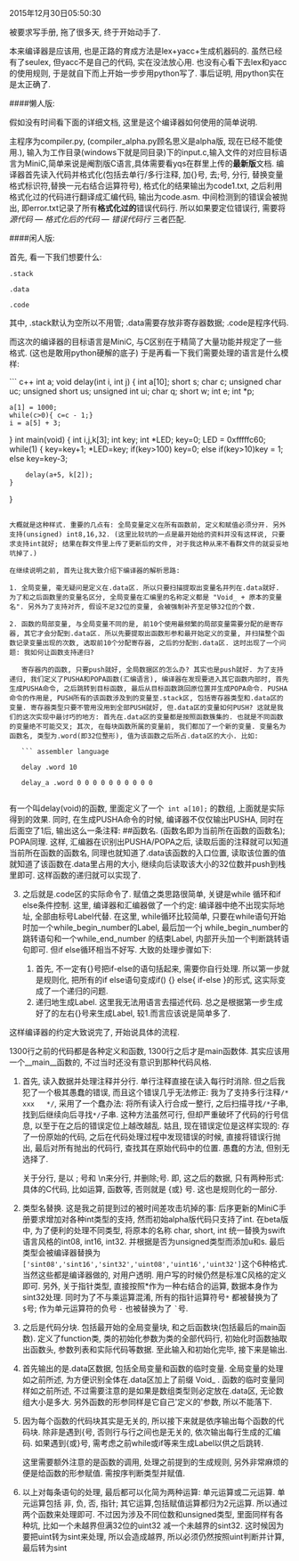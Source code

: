 2015年12月30日05:50:30

被要求写手册, 拖了很多天, 终于开始动手了.

本来编译器是应该用, 也是正路的育成方法是lex+yacc+生成机器码的. 虽然已经有了seulex, 但yacc不是自己的代码, 实在没法放心用. 也没有心看下去lex和yacc的使用规则, 于是就自下而上开始一步步用python写了. 事后证明, 用python实在是太正确了.



####懒人版:

假如没有时间看下面的详细文档, 这里是这个编译器如何使用的简单说明.

主程序为compiler.py, (compiler_alpha.py顾名思义是alpha版, 现在已经不能使用.), 输入为工作目录(windows下就是同目录)下的input.c,输入文件的对应目标语言为MiniC,简单来说是阉割版C语言,具体需要看yqs在群里上传的**最新版**文档. 编译器首先读入代码并格式化(包括去单行/多行注释, 加{}号, 去;号, 分行, 替换变量格式标识符,替换一元右结合运算符号), 格式化的结果输出为code1.txt, 之后利用格式化过的代码进行翻译成汇编代码, 输出为code.asm. 中间检测到的错误会被抛出, 即error.txt记录了所有**格式化过的**错误代码行. 所以如果要定位错误行, 需要将 *源代码 — 格式化后的代码 — 错误代码行* 三者匹配.



####闲人版:





首先, 看一下我们想要什么:

```
.stack

.data

.code

``` 

其中, .stack默认为空所以不用管; .data需要存放非寄存器数据; .code是程序代码.

而这次的编译器的目标语言是MiniC, 与C区别在于精简了大量功能并规定了一些格式. (这也是敢用python硬解的底子) 于是再看一下我们需要处理的语言是什么模样:

​``` c++
int a;
void delay(int i, int j) {
	int a[10];
	short s;
	char c;
	unsigned char uc;
	unsigned short us;
	unsigned int ui;
	char q;
	short w;
	int e;
	int *p;

	a[1] = 1000;
	while(c>0){ c=c - 1;}
	i = a[5] + 3;
}
int main(void)
{
	int i,j,k[3];
	int key;
	int *LED;
	key=0;
	LED = 0xfffffc60;
	while(1)
	{
		key=key+1;
		*LED=key;
		if(key>100) key=0;
		else if(key>10)key = 1;
		else key=key-3;

		delay(a+5, k[2]);
	}
}
```

大概就是这种样式. 重要的几点有: 全局变量定义在所有函数前, 定义和赋值必须分开. 另外支持(unsigned) int8,16,32. (这里比较坑的一点是最开始给的资料并没有这样说, 只要求支持int就好; 结果在群文件里上传了更新后的文件, 对于我这种从来不看群文件的就妥妥地坑掉了.)

在继续说明之前, 首先让我大致介绍下编译器的解析思路:

1. 全局变量, 毫无疑问是定义在.data区. 所以只要扫描提取出变量名并列在.data就好. 为了和之后函数里的变量名区分, 全局变量在汇编里的名称定义都是 "Void_ + 原本的变量名". 另外为了支持对齐, 假设不足32位的变量, 会被强制补齐至足够32位的个数.
   
2. 函数的局部变量, 与全局变量不同的是, 前10个使用最频繁的局部变量需要分配的是寄存器, 其它才会分配到.data区. 所以先要提取出函数形参和最开始定义的变量, 并扫描整个函数记录变量出现的次数, 选取前10个分配寄存器, 之后的分配到.data区. 这时出现了一个问题: 我如何让函数支持递归?
   
   寄存器内的函数, 只要push就好, 全局数据区的怎么办? 其实也是push就好. 为了支持递归, 我们定义了PUSHA和POPA函数(汇编语言), 编译器在发现要进入其它函数内部时, 首先生成PUSHA命令, 之后跳转到目标函数, 最后从目标函数跳回原位置并生成POPA命令. PUSHA命令的作用是, PUSH所有的该函数涉及到的变量至.stack区, 包括寄存器类型和.data区的变量. 寄存器类型只要不管用没用到全部PUSH就好, 但.data区的变量如何PUSH? 这就是我们的这次实现中最讨巧的地方: 首先在.data区的变量都是按照函数簇集的. 也就是不同函数的变量绝不可能交叉; 其次, 在每块函数所属的变量前, 我们都加了一个新的变量. 变量名为函数名, 类型为.word(即32位整形), 值为该函数之后所占.data区的大小. 比如:
   
   ``` assembler language
   
   delay .word 10
   
   delay_a .word 0 0 0 0 0 0 0 0 0 0
   
   ```
   
   有一个叫delay(void)的函数, 里面定义了一个`` int a[10];`` 的数组, 上面就是实际得到的效果. 同时, 在生成PUSHA命令的时候, 编译器不仅仅输出PUSHA, 同时在后面空了1后, 输出这么一条注释: ##函数名. (函数名即为当前所在函数的函数名); POPA同理. 这样, 汇编器在识别出PUSHA/POPA之后, 读取后面的注释就可以知道当前所在函数的函数名, 同理也就知道了.data该函数的入口位置, 读取该位置的值就知道了该函数在.data里占用的大小, 继续向后读取该大小的32位数并push到栈里即可. 这样函数的递归就可以实现了.
   
3. 之后就是.code区的实际命令了. 赋值之类思路很简单, 关键是while 循环和if else条件控制. 这里, 编译器和汇编器做了一个约定: 编译器中绝不出现实际地址, 全部由标号Label代替. 在这里, while循环比较简单, 只要在while语句开始时加一个while_begin_number的Label, 最后加一个j while_begin_number的跳转语句和一个while_end_number 的结束Label, 内部开头加一个判断跳转语句即可. 但if else循环相当不好写. 大致的处理步骤如下: 
   
   1. 首先, 不一定有{}号把if-else的语句括起来, 需要你自行处理. 所以第一步就是规则化, 把所有的if else语句变成if() {} else{ if-else }的形式, 这实际变成了一个递归的问题.
   2. 递归地生成Label. 这里我无法用语言去描述代码. 总之是根据第一步生成好了的左右{}号来生成Label, 较1.而言应该说是简单多了.



这样编译器的约定大致说完了, 开始说具体的流程.

1300行之前的代码都是各种定义和函数, 1300行之后才是main函数体. 其实应该用一个__main__函数的, 不过当时还没有意识到那种代码风格.

1. 首先, 读入数据并处理注释并分行. 单行注释直接在读入每行时消除. 但之后我犯了一个极其愚蠢的错误, 而且这个错误几乎无法修正: 我为了支持多行注释``/*   xxx   */``, 采用了一个蠢办法: 将所有读入行合成一整行, 之后扫描寻找``/*``子串, 找到后继续向后寻找``*/``子串. 这种方法虽然可行, 但却严重破坏了代码的行号信息, 以至于在之后的错误定位上越改越乱. 姑且, 现在错误定位是这样实现的: 存了一份原始的代码, 之后在代码处理过程中发现错误的时候, 直接将错误行抛出, 最后对所有抛出的代码行, 查找其在原始代码中的位置. 愚蠢的方法, 但别无选择了. 
   
   关于分行, 是以 ; 号和 \n来分行, 并删除;号. 即, 这之后的数据, 只有两种形式: 具体的C代码, 比如运算, 函数等, 否则就是 {或} 号. 这也是规则化的一部分.
   
2. 类型名替换. 这是我之前提到过的被时间差攻击坑掉的事: 后序更新的MiniC手册要求增加对各种int类型的支持, 然而初始alpha版代码只支持了int. 在beta版中, 为了便利的处理不同类型, 将原本的名称 char, short, int 统一替换为swift语言风格的int08, int16, int32. 并根据是否为unsigned类型而添加u和s. 最后类型会被编译器替换为``['sint08','sint16','sint32','uint08','uint16','uint32']``这个6种格式. 当然这些都是编译器做的, 对用户透明. 用户写的时候仍然是标准C风格的定义即可. 另外, 关于指针类型, 直接按照*作为一种右结合的运算, 数据本身作为sint32处理. 同时为了不与乘运算混淆, 所有的指针运算符号` * ` 都被替换为了 ``$``号; 作为单元运算符的负号 ``-`` 也被替换为了 `` ` ``号.
   
3. 之后是代码分块. 包括最开始的全局变量块, 和之后函数块(包括最后的main函数). 定义了function类, 类的初始化参数为类的全部代码行, 初始化时函数抽取出函数头, 参数列表和实际代码等数据. 至此输入和初始化完毕, 接下来是输出.
   
4. 首先输出的是.data区数据, 包括全局变量和函数的临时变量. 全局变量的处理如之前所述, 为方便识别全体在.data区加上了前缀 Void_ .  函数的临时变量同样如之前所述, 不过需要注意的是如果是数组类型则必定放在.data区, 无论数组大小是多大. 另外函数的形参同样是它自己'定义的'参数, 所以不能落下.
   
5. 因为每个函数的代码块其实是无关的, 所以接下来就是依序输出每个函数的代码块. 除非是遇到{号, 否则行与行之间也是无关的, 依次输出每行生成的汇编码. 如果遇到{或}号, 需考虑之前while或if等来生成Label以供之后跳转.
   
   这里需要额外注意的是函数的调用, 处理之前提到的生成规则, 另外非常麻烦的便是给函数的形参赋值. 需按序判断类型并赋值.
   
6. 以上对每条语句的处理, 最后都可以化简为两种运算: 单元运算或二元运算. 单元运算包括 非, 负, 否, 指针; 其它运算,包括赋值运算都归为2元运算. 所以通过两个函数来处理即可. 不过因为涉及不同位数和unsigned类型, 里面同样有各种坑, 比如一个未越界但满32位的uint32 减一个未越界的sint32. 这时候因为要把uint转为sint来处理, 所以会造成越界, 所以必须仍然按照uint判断并计算, 最后转为sint
   
   ​